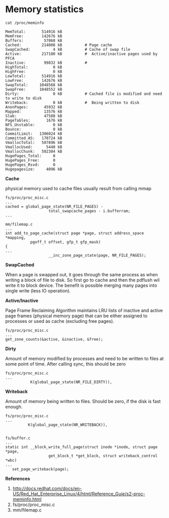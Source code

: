 ﻿# Memory statistics

    cat /proc/meminfo

    MemTotal:       514916 kB
    MemFree:        142676 kB
    Buffers:         57068 kB
    Cached:         214008 kB          # Page cache
    SwapCached:          4 kB          # Cache of swap file
    Active:         217180 kB          #  Active/inactive pages used by PFCA
    Inactive:        99832 kB          #  
    HighTotal:           0 kB
    HighFree:            0 kB
    LowTotal:       514916 kB
    LowFree:        142676 kB
    SwapTotal:     1048568 kB
    SwapFree:      1048552 kB
    Dirty:               0 kB          # Cached file is modified and need to write to disk
    Writeback:           0 kB          #  Being written to disk
    AnonPages:       45932 kB
    Mapped:          13576 kB
    Slab:            47588 kB
    PageTables:       1676 kB
    NFS_Unstable:        0 kB
    Bounce:              0 kB
    CommitLimit:   1306024 kB
    Committed_AS:   170724 kB
    VmallocTotal:   507896 kB
    VmallocUsed:      5440 kB
    VmallocChunk:   502304 kB
    HugePages_Total:     0
    HugePages_Free:      0
    HugePages_Rsvd:      0
    Hugepagesize:     4096 kB
    

**Cache** 

physical memory used to cache files usually result from calling mmap

    fs/proc/proc_misc.c
    ...
    cached = global_page_state(NR_FILE_PAGES) -
                       total_swapcache_pages - i.bufferram;
    ...

    mm/filemap.c
    ...
    int add_to_page_cache(struct page *page, struct address_space *mapping,
               pgoff_t offset, gfp_t gfp_mask)
    {
    ...
                       __inc_zone_page_state(page, NR_FILE_PAGES);


**SwapCached**

When a page is swapped out, it goes through the same process as when writing a block of file to disk. 
So first go to cache and then the pdflush wil write it to block device. The benefit is possible merging 
many pages into single write (less IO operation).

**Active/Inactive**

Page Frame Reclaiming Algorithm maintains LRU lists of inactive and active page frames (physical memory page) 
that can be either assigned to processes or used as cache (excluding free pages).

    fs/proc/proc_misc.c
    ...
    get_zone_counts(&active, &inactive, &free);

**Dirty**

Amount of memory modified by processes and need to be written to files at some point of time. After calling sync, 
this should be zero

    fs/proc/proc_misc.c
    ...
               K(global_page_state(NR_FILE_DIRTY)),


**Writeback**

Amount of memory being written to files. Should be zero, if the disk is fast enough.

    fs/proc/proc_misc.c
    ...
              K(global_page_state(NR_WRITEBACK)),


    fs/buffer.c
    ...
    static int __block_write_full_page(struct inode *inode, struct page *page,
                       get_block_t *get_block, struct writeback_control *wbc)
    ...
       set_page_writeback(page);

**References**

1. http://docs.redhat.com/docs/en-US/Red_Hat_Enterprise_Linux/4/html/Reference_Guie/s2-proc-meminfo.html
2. fs/proc/proc_misc.c
3. mm/filemap.c

